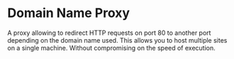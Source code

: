# Domain Name Proxy

A proxy allowing to redirect HTTP requests on port 80 to another port depending on the domain name used. This allows you to host multiple sites on a single machine. Without compromising on the speed of execution. 

